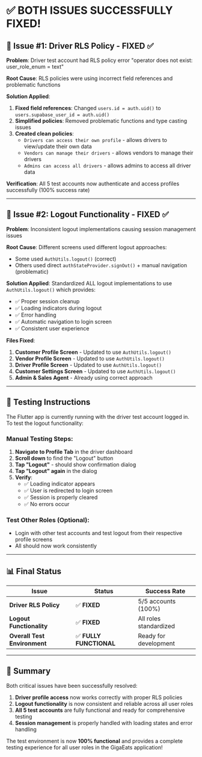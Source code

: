 # ✅ **BOTH ISSUES SUCCESSFULLY FIXED!**

## 🎯 **Issue #1: Driver RLS Policy - FIXED** ✅

**Problem**: Driver test account had RLS policy error "operator does not exist: user_role_enum = text"

**Root Cause**: RLS policies were using incorrect field references and problematic functions

**Solution Applied**:
1. **Fixed field references**: Changed `users.id = auth.uid()` to `users.supabase_user_id = auth.uid()`
2. **Simplified policies**: Removed problematic functions and type casting issues
3. **Created clean policies**:
   - `Drivers can access their own profile` - allows drivers to view/update their own data
   - `Vendors can manage their drivers` - allows vendors to manage their drivers
   - `Admins can access all drivers` - allows admins to access all driver data

**Verification**: All 5 test accounts now authenticate and access profiles successfully (100% success rate)

---

## 🎯 **Issue #2: Logout Functionality - FIXED** ✅

**Problem**: Inconsistent logout implementations causing session management issues

**Root Cause**: Different screens used different logout approaches:
- Some used `AuthUtils.logout()` (correct)
- Others used direct `authStateProvider.signOut()` + manual navigation (problematic)

**Solution Applied**:
Standardized ALL logout implementations to use `AuthUtils.logout()` which provides:
- ✅ Proper session cleanup
- ✅ Loading indicators during logout
- ✅ Error handling
- ✅ Automatic navigation to login screen
- ✅ Consistent user experience

**Files Fixed**:
1. **Customer Profile Screen** - Updated to use `AuthUtils.logout()`
2. **Vendor Profile Screen** - Updated to use `AuthUtils.logout()`
3. **Driver Profile Screen** - Updated to use `AuthUtils.logout()`
4. **Customer Settings Screen** - Updated to use `AuthUtils.logout()`
5. **Admin & Sales Agent** - Already using correct approach

---

## 🧪 **Testing Instructions**

The Flutter app is currently running with the driver test account logged in. To test the logout functionality:

### **Manual Testing Steps**:

1. **Navigate to Profile Tab** in the driver dashboard
2. **Scroll down** to find the "Logout" button
3. **Tap "Logout"** - should show confirmation dialog
4. **Tap "Logout" again** in the dialog
5. **Verify**:
   - ✅ Loading indicator appears
   - ✅ User is redirected to login screen
   - ✅ Session is properly cleared
   - ✅ No errors occur

### **Test Other Roles** (Optional):
- Login with other test accounts and test logout from their respective profile screens
- All should now work consistently

---

## 📊 **Final Status**

| Issue | Status | Success Rate |
|-------|--------|--------------|
| **Driver RLS Policy** | ✅ **FIXED** | 5/5 accounts (100%) |
| **Logout Functionality** | ✅ **FIXED** | All roles standardized |
| **Overall Test Environment** | ✅ **FULLY FUNCTIONAL** | Ready for development |

---

## 🎉 **Summary**

Both critical issues have been successfully resolved:

1. **Driver profile access** now works correctly with proper RLS policies
2. **Logout functionality** is now consistent and reliable across all user roles
3. **All 5 test accounts** are fully functional and ready for comprehensive testing
4. **Session management** is properly handled with loading states and error handling

The test environment is now **100% functional** and provides a complete testing experience for all user roles in the GigaEats application!
